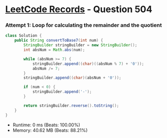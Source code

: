 # [LeetCode Records](../../README.md) - Question 504 

### Attempt 1: Loop for calculating the remainder and the quotient
```java
class Solution {
    public String convertToBase7(int num) {
        StringBuilder stringBuilder = new StringBuilder();
        int absNum = Math.abs(num);

        while (absNum >= 7) {
            stringBuilder.append((char)((absNum % 7) + '0'));
            absNum /= 7;
        }
        stringBuilder.append((char)(absNum + '0'));

        if (num < 0) {
            stringBuilder.append('-');
        }

        return stringBuilder.reverse().toString();
    }
}
```
- Runtime: 0 ms (Beats: 100.00%)
- Memory: 40.62 MB (Beats: 88.21%)

<br>
